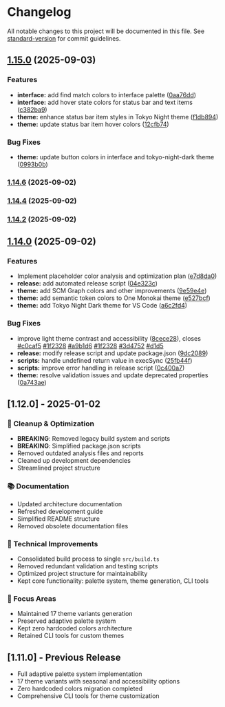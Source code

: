 # Changelog

All notable changes to this project will be documented in this file. See [standard-version](https://github.com/conventional-changelog/standard-version) for commit guidelines.

## [1.15.0](https://github.com/darqus/tokyo-night-vscode-theme-lod/compare/v1.14.6...v1.15.0) (2025-09-03)


### Features

* **interface:** add find match colors to interface palette ([0aa76dd](https://github.com/darqus/tokyo-night-vscode-theme-lod/commit/0aa76dda7799369c74b015d6b0f175a8aa208252))
* **interface:** add hover state colors for status bar and text items ([c382ba9](https://github.com/darqus/tokyo-night-vscode-theme-lod/commit/c382ba97238a132fae4dec6c7967f406e3048fce))
* **theme:** enhance status bar item styles in Tokyo Night theme ([f1db894](https://github.com/darqus/tokyo-night-vscode-theme-lod/commit/f1db894f78f15325287c3da2f8df8204096a7155))
* **theme:** update status bar item hover colors ([12cfb74](https://github.com/darqus/tokyo-night-vscode-theme-lod/commit/12cfb7478638db4618dc22fe2bc6b9fcd5aca4e6))


### Bug Fixes

* **theme:** update button colors in interface and tokyo-night-dark theme ([0993b0b](https://github.com/darqus/tokyo-night-vscode-theme-lod/commit/0993b0b13ad934930f362b88c31e1e1586a71878))

### [1.14.6](https://github.com/darqus/tokyo-night-vscode-theme-lod/compare/v1.14.3...v1.14.6) (2025-09-02)

### [1.14.4](https://github.com/darqus/tokyo-night-vscode-theme-lod/compare/v1.14.1...v1.14.4) (2025-09-02)

### [1.14.2](https://github.com/darqus/tokyo-night-vscode-theme-lod/compare/v1.13.0...v1.14.2) (2025-09-02)

## [1.14.0](https://github.com/darqus/tokyo-night-vscode-theme-lod/compare/v1.11.0...v1.14.0) (2025-09-02)


### Features

* Implement placeholder color analysis and optimization plan ([e7d8da0](https://github.com/darqus/tokyo-night-vscode-theme-lod/commit/e7d8da0b69f8e690e269a17c935c6c71333704f8))
* **release:** add automated release script ([04e323c](https://github.com/darqus/tokyo-night-vscode-theme-lod/commit/04e323c35eb7c8b05972f9a1314b3ffa9ca26288))
* **theme:** add SCM Graph colors and other improvements ([9e59e4e](https://github.com/darqus/tokyo-night-vscode-theme-lod/commit/9e59e4efee601b76da41c4177a871f98c8473a10))
* **theme:** add semantic token colors to One Monokai theme ([e527bcf](https://github.com/darqus/tokyo-night-vscode-theme-lod/commit/e527bcffd74d8f157114e4a6227cb721a192ceb5))
* **theme:** add Tokyo Night Dark theme for VS Code ([a6c2fd4](https://github.com/darqus/tokyo-night-vscode-theme-lod/commit/a6c2fd4796cab91530f4820df36f3616087b048b))


### Bug Fixes

* improve light theme contrast and accessibility ([8cece28](https://github.com/darqus/tokyo-night-vscode-theme-lod/commit/8cece284cc570d514b5c5f9862bf9a4c61469b51)), closes [#c0caf5](https://github.com/darqus/tokyo-night-vscode-theme-lod/issues/c0caf5) [#1f2328](https://github.com/darqus/tokyo-night-vscode-theme-lod/issues/1f2328) [#a9b1d6](https://github.com/darqus/tokyo-night-vscode-theme-lod/issues/a9b1d6) [#1f2328](https://github.com/darqus/tokyo-night-vscode-theme-lod/issues/1f2328) [#3d4752](https://github.com/darqus/tokyo-night-vscode-theme-lod/issues/3d4752) [#d1d5](https://github.com/darqus/tokyo-night-vscode-theme-lod/issues/d1d5)
* **release:** modify release script and update package.json ([9dc2089](https://github.com/darqus/tokyo-night-vscode-theme-lod/commit/9dc20892a905e9a0f5c9abc996a3d9e1cabbc609))
* **scripts:** handle undefined return value in execSync ([25fb44f](https://github.com/darqus/tokyo-night-vscode-theme-lod/commit/25fb44f7463429b8ff8f437a07510690f2427bc7))
* **scripts:** improve error handling in release script ([0c400a7](https://github.com/darqus/tokyo-night-vscode-theme-lod/commit/0c400a7f136f317e4e1a69b08ce1c5ca92b9f52d))
* **theme:** resolve validation issues and update deprecated properties ([0a743ae](https://github.com/darqus/tokyo-night-vscode-theme-lod/commit/0a743aef7fef2baf580ca50a522a7e0666179681))

## [1.12.0] - 2025-01-02

### 🧹 Cleanup & Optimization
- **BREAKING**: Removed legacy build system and scripts
- **BREAKING**: Simplified package.json scripts
- Removed outdated analysis files and reports
- Cleaned up development dependencies
- Streamlined project structure

### 📚 Documentation
- Updated architecture documentation
- Refreshed development guide
- Simplified README structure
- Removed obsolete documentation files

### 🔧 Technical Improvements
- Consolidated build process to single `src/build.ts`
- Removed redundant validation and testing scripts
- Optimized project structure for maintainability
- Kept core functionality: palette system, theme generation, CLI tools

### 🎯 Focus Areas
- Maintained 17 theme variants generation
- Preserved adaptive palette system
- Kept zero hardcoded colors architecture
- Retained CLI tools for custom themes

## [1.11.0] - Previous Release
- Full adaptive palette system implementation
- 17 theme variants with seasonal and accessibility options
- Zero hardcoded colors migration completed
- Comprehensive CLI tools for theme customization